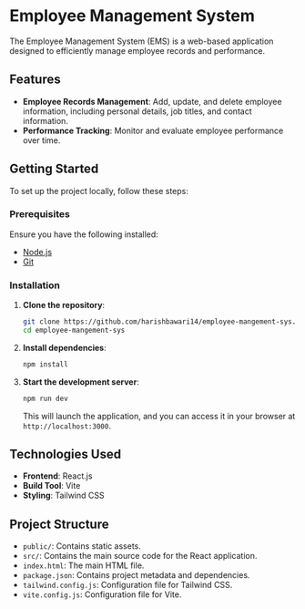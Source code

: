# Employee Management System

The Employee Management System (EMS) is a web-based application designed to efficiently manage employee records and performance.

## Features

- **Employee Records Management**: Add, update, and delete employee information, including personal details, job titles, and contact information.
- **Performance Tracking**: Monitor and evaluate employee performance over time.

## Getting Started

To set up the project locally, follow these steps:

### Prerequisites
Ensure you have the following installed:
- [Node.js](https://nodejs.org/)
- [Git](https://git-scm.com/)

### Installation

1. **Clone the repository**:
   ```bash
   git clone https://github.com/harishbawari14/employee-mangement-sys.git
   cd employee-mangement-sys
   ```

2. **Install dependencies**:
   ```bash
   npm install
   ```

3. **Start the development server**:
   ```bash
   npm run dev
   ```
   This will launch the application, and you can access it in your browser at `http://localhost:3000`.

## Technologies Used

- **Frontend**: React.js
- **Build Tool**: Vite
- **Styling**: Tailwind CSS

## Project Structure

- `public/`: Contains static assets.
- `src/`: Contains the main source code for the React application.
- `index.html`: The main HTML file.
- `package.json`: Contains project metadata and dependencies.
- `tailwind.config.js`: Configuration file for Tailwind CSS.
- `vite.config.js`: Configuration file for Vite.


